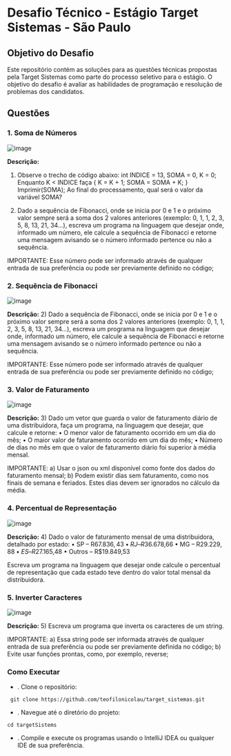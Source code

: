 # Desafio Técnico - Estágio Target Sistemas - São Paulo

## Objetivo do Desafio

Este repositório contém as soluções para as questões técnicas propostas pela Target Sistemas como parte do processo seletivo para o estágio. O objetivo do desafio é avaliar as habilidades de programação e resolução de problemas dos candidatos.

## Questões

### 1. Soma de Números
![image](https://github.com/user-attachments/assets/5e137d4b-b711-4d53-80ee-b6b5e8d07d32)


**Descrição:**
1) Observe o trecho de código abaixo: int INDICE = 13, SOMA = 0, K = 0;
Enquanto K < INDICE faça { K = K + 1; SOMA = SOMA + K; }
Imprimir(SOMA);
Ao final do processamento, qual será o valor da variável SOMA?

2) Dado a sequência de Fibonacci, onde se inicia por 0 e 1 e o próximo valor sempre será a soma dos 2 valores anteriores (exemplo: 0, 1, 1, 2, 3, 5, 8, 13, 21, 34...), escreva um programa na linguagem que desejar onde, informado um número, ele calcule a sequência de Fibonacci e retorne uma mensagem avisando se o número informado pertence ou não a sequência.

IMPORTANTE: Esse número pode ser informado através de qualquer entrada de sua preferência ou pode ser previamente definido no código;

### 2. Sequência de Fibonacci

![image](https://github.com/user-attachments/assets/e5990e73-8777-4c84-acc4-edba6ed7243b)

**Descrição:**
2) Dado a sequência de Fibonacci, onde se inicia por 0 e 1 e o próximo valor sempre será a soma dos 2 valores anteriores (exemplo: 0, 1, 1, 2, 3, 5, 8, 13, 21, 34...), escreva um programa na linguagem que desejar onde, informado um número, ele calcule a sequência de Fibonacci e retorne uma mensagem avisando se o número informado pertence ou não a sequência.

IMPORTANTE: Esse número pode ser informado através de qualquer entrada de sua preferência ou pode ser previamente definido no código;

### 3. Valor de Faturamento 

![image](https://github.com/user-attachments/assets/baf22a3e-6fbe-4fc7-93a4-5a3a20b73d2d)

**Descrição:**
3) Dado um vetor que guarda o valor de faturamento diário de uma distribuidora, faça um programa, na linguagem que desejar, que calcule e retorne:
• O menor valor de faturamento ocorrido em um dia do mês;
• O maior valor de faturamento ocorrido em um dia do mês;
• Número de dias no mês em que o valor de faturamento diário foi superior à média mensal.

IMPORTANTE:
a) Usar o json ou xml disponível como fonte dos dados do faturamento mensal;
b) Podem existir dias sem faturamento, como nos finais de semana e feriados. Estes dias devem ser ignorados no cálculo da média.

### 4. Percentual de Representação
![image](https://github.com/user-attachments/assets/d2c5e0d3-f0cf-4ea7-a010-0fabf8892e3f)

**Descrição:**
4) Dado o valor de faturamento mensal de uma distribuidora, detalhado por estado:
• SP – R$67.836,43
• RJ – R$36.678,66
• MG – R$29.229,88
• ES – R$27.165,48
• Outros – R$19.849,53

Escreva um programa na linguagem que desejar onde calcule o percentual de representação que cada estado teve dentro do valor total mensal da distribuidora.

### 5. Inverter Caracteres

![image](https://github.com/user-attachments/assets/a6760f56-8b81-447f-abbe-30f90bb402a7)

**Descrição:**
5) Escreva um programa que inverta os caracteres de um string.

IMPORTANTE:
a) Essa string pode ser informada através de qualquer entrada de sua preferência ou pode ser previamente definida no código;
b) Evite usar funções prontas, como, por exemplo, reverse;

### Como Executar
- . Clone o repositório: 
```
 git clone https://github.com/teofilonicolau/target_sistemas.git

```
- . Navegue até o diretório do projeto:

 ```
 cd targetSistems

```
- . Compile e execute os programas usando o IntelliJ IDEA ou qualquer IDE de sua preferência.


     












